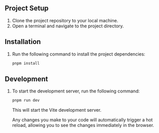 ## Project Setup

1. Clone the project repository to your local machine.
2. Open a terminal and navigate to the project directory.

## Installation

1. Run the following command to install the project dependencies:

   ```bash
   pnpm install
   ```

## Development

1. To start the development server, run the following command:

   ```bash
   pnpm run dev
   ```

   This will start the Vite development server.

   Any changes you make to your code will automatically trigger a hot reload, allowing you to see the changes immediately in the browser.
